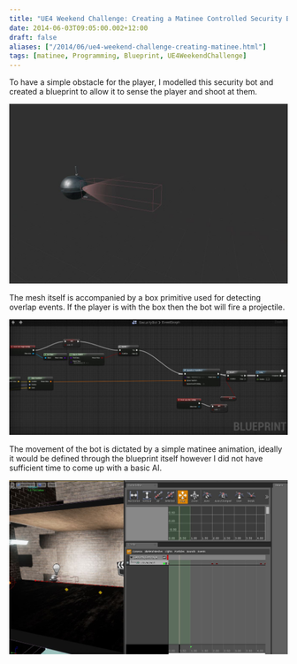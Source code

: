 ```yaml
---
title: "UE4 Weekend Challenge: Creating a Matinee Controlled Security Bot"
date: 2014-06-03T09:05:00.002+12:00
draft: false
aliases: ["/2014/06/ue4-weekend-challenge-creating-matinee.html"]
tags: [matinee, Programming, Blueprint, UE4WeekendChallenge]
---
```


To have a simple obstacle for the player, I modelled this security bot and created a blueprint to allow it to sense the player and shoot at them.

![](bot1.JPG)

The mesh itself is accompanied by a box primitive used for detecting overlap events. If the player is with the box then the bot will fire a projectile.

![](bot2.JPG)

The movement of the bot is dictated by a simple matinee animation, ideally it would be defined through the blueprint itself however I did not have sufficient time to come up with a basic AI.

![](bot3.JPG)

